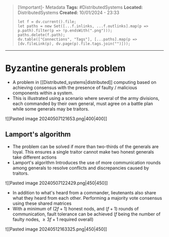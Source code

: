 > [!important]- Metadata
> **Tags:** #DistributedSystems 
> **Located:** DistributedSystems
> **Created:** 10/01/2024 - 23:33
> ```dataviewjs
> let f = dv.current().file;
> let paths = new Set([...f.inlinks, ...f.outlinks].map(p => p.path).filter(p => !p.endsWith(".png")));
> paths.delete(f.path);
> dv.table(["Connections", "Tags"], [...paths].map(p => [dv.fileLink(p), dv.page(p).file.tags.join("")]));
> ```

___
# Byzantine generals problem
- A problem in [[Distributed_systems|distributed]] computing based on achieving consensus with the presence of faulty / malicious components within a system. 
- This is illustrated using a scenario where several of the army divisions, each commanded by their own general, must agree on a  battle plan while some generals may be traitors.

![[Pasted image 20240507121653.png|400|400]]

## Lamport's algorithm 
- The problem can be solved if more than two-thirds of the generals are loyal. This ensures a single traitor cannot make two honest generals take different actions
- Lamport's algorithm Introduces the use of more communication rounds among generals to resolve conflicts and discrepancies caused by traitors.

![[Pasted image 20240507122429.png|450|450]]

- In addition to what's heard from a commander, lieutenants also share what they heard from each other. Performing a majority vote consensus using these shared matrices 
- With a minimum of $(2f +1)$ honest nods, and $(f+1)$ rounds of communication, fault tolerance can be achieved ($f$ being the number of faulty nodes, $\geq{}3f +1$ required overall) 

![[Pasted image 20240512163325.png|450|450]]